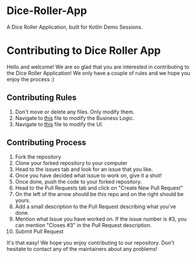 # Dice-Roller-App
A Dice Roller Application, built for Kotlin Demo Sessions.

# Contributing to Dice Roller App
Hello and welcome! We are so glad that you are interested in contributing to the Dice Roller Application!
We only have a couple of rules and we hope you enjoy the process :)

## Contributing Rules
1. Don't move or delete any files. Only modify them.
2. Navigate to [this](https://github.com/onCreate-PESUECC/Dice-Roller-App/blob/main/src/main/java/com/example/android/diceroller/MainActivity.kt) file to modify the Business Logic.
3. Navigate to [this](https://github.com/onCreate-PESUECC/Dice-Roller-App/blob/main/src/main/res/layout/activity_main.xml) file to modify the UI.

## Contributing Process
1. Fork the repository
2. Clone your forked repository to your computer
3. Head to the issues tab and look for an issue that you like.
4. Once you have decided what issue to work on, give it a shot!
5. Once done, push the code to your forked repository.
6. Head to the Pull Requests tab and click on "Create New Pull Request"
7. On the left of the arrow should be this repo and on the right should be yours.
8. Add a small description to the Pull Request describing what you've done.
9. Mention what Issue you have worked on. If the issue number is #3, you can mention "Closes #3" in the Pull Request description.
10. Submit Pull Request

It's that easy! We hope you enjoy contributing to our repository. Don't hesitate to contact any of the maintainers about any problems!
